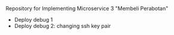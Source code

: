 Repository for Implementing Microservice 3 "Membeli Perabotan"
- Deploy debug 1
- Deploy debug 2: changing ssh key pair